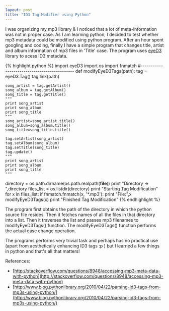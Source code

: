 ```yaml
---
layout: post
title: "ID3 Tag Modifier using Python"
---
```


I was organizing my mp3 library & I noticed that a lot of meta-information was not in proper case. As I am learning python, I decided to test whether mp3 metadata could be modified using python program. After an hour spent googling and coding, finally I have a simple program that changes title, artist and album information of mp3 files in 'Title' case. The program uses [eyeD3](http://eyed3.nicfit.net/) library to acess ID3 metadata.

{% highlight python %}
import eyeD3
import os
import fnmatch
#---------------------------------------------
def modifyEyeD3Tags(path):
    tag = eyeD3.Tag()
    tag.link(path)

    song_artist = tag.getArtist()
    song_album = tag.getAlbum()
    song_title = tag.getTitle()
    """
    print song_artist
    print song_album
    print song_title
    """
    song_artist=song_artist.title()
    song_album=song_album.title()
    song_title=song_title.title()

    tag.setArtist(song_artist)
    tag.setAlbum(song_album)
    tag.setTitle(song_title)
    tag.update()
    """
    print song_artist
    print song_album
    print song_title
    """

directory = os.path.dirname(os.path.realpath(__file__))
print "Directory => ",directory
files_list = os.listdir(directory)
print "Starting Tag Modification"
for x in files_list:
    if fnmatch.fnmatch(x, '*.mp3'):
        print "File:",x
        modifyEyeD3Tags(x)
print "Finished Tag Modification"
{% endhighlight %}

The program first obtains the path of the directory in which the python source file resides. Then it fetches names of all the files in that directory into a list. Then it traverses the list and passes mp3 filenames to modifyEyeD3Tags() function. The modifyEyeD3Tags() function performs the actual case change operation.

The programs performs very trivial task and perhaps has no practical use (apart from aesthetically enhancing ID3 tags :p ) but I learned a few things in python and that's all that matters!

References:

+ [http://stackoverflow.com/questions/8948/accessing-mp3-meta-data-with-python](http://stackoverflow.com/questions/8948/accessing-mp3-meta-data-with-python)
+ [http://www.blog.pythonlibrary.org/2010/04/22/parsing-id3-tags-from-mp3s-using-python/](http://www.blog.pythonlibrary.org/2010/04/22/parsing-id3-tags-from-mp3s-using-python/)